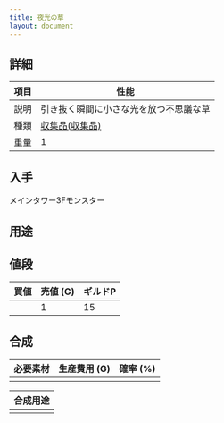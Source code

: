 ```yaml
---
title: 夜光の草
layout: document
---
```

## 詳細


|項目|性能|
|---|---|
|説明|引き抜く瞬間に小さな光を放つ不思議な草|
|種類|[収集品(収集品)](収集品(収集品))|
|重量|1|

## 入手

メインタワー3Fモンスター

## 用途


## 値段


|買値|売値 (G)|ギルドP|
|---|---|---|
||1|15|

## 合成


|必要素材|生産費用 (G)|確率 (%)|
|---|---|---|
||||


|合成用途|
|---|
||